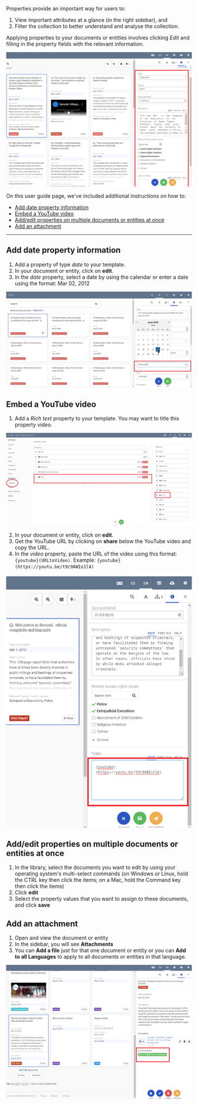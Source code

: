 Properties provide an important way for users to: 
1. View important attributes at a glance (in the right sidebar), and 
2. Filter the collection to better understand and analyse the collection.

Applying properties to your documents or entities involves clicking _Edit_ and filling in the property fields with the relevant information. 

![](https://github.com/quincywiele/HURIDOCS-User-Manuals/blob/master/addprops.png)

On this user guide page, we've included additional instructions on how to:

* [Add date property information](https://github.com/huridocs/uwazi/wiki/Apply-properties#add-date-property-information)
* [Embed a YouTube video](https://github.com/huridocs/uwazi/wiki/Apply-properties#embed-a-youtube-video)
* [Add/edit properties on multiple documents or entities at once](https://github.com/huridocs/uwazi/wiki/Apply-properties#addedit-properties-on-multiple-documents-or-entities-at-once)
* [Add an attachment](https://github.com/huridocs/uwazi/wiki/Apply-properties#add-an-attachment)

***

## Add date property information
1. Add a property of type _date_ to your template. 
2. In your document or entity, click on **edit**.
3. In the _date_ property, select a date by using the calendar or enter a date using the format: Mar 02, 2012

![](https://github.com/quincywiele/HURIDOCS-User-Manuals/blob/master/date%20props.jpg)

## Embed a YouTube video
1. Add a _Rich text_ property to your template. You may want to title this property _video_. 

![](https://github.com/quincywiele/HURIDOCS-User-Manuals/blob/master/youtubevideo1.png)

2. In your document or entity, click on **edit**. 
3. Get the YouTube URL by clicking on **share** below the YouTube video and copy the URL.
4. In the _video_ property, paste the URL of the video using this format: `{youtube}(URLtoVideo)`. Example: `{youtube}(https://youtu.be/t9c9AWIo1lA)`

![](https://github.com/quincywiele/HURIDOCS-User-Manuals/blob/master/youtubevideo3.png)


## Add/edit properties on multiple documents or entities at once
1. In the library, select the documents you want to edit by using your operating system's multi-select commands (on Windows or Linux, hold the CTRL key then click the items; on a Mac, hold the Command key then click the items)
2. Click **edit**
3. Select the property values that you want to assign to these documents, and click **save**



## Add an attachment
1. Open and view the document or entity
2. In the sidebar, you will see **Attachments**
3. You can **Add a file** just for that one document or entity or you can **Add to all Languages** to apply to all documents or entities in that language. 

![](https://github.com/quincywiele/HURIDOCS-User-Manuals/blob/master/attachments1.png)
